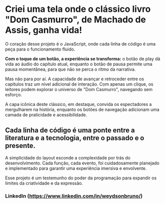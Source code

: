 # Criei uma tela onde o clássico livro "Dom Casmurro", de Machado de Assis, ganha vida!

O coração desse projeto é o JavaScript, onde cada linha de código é uma peça para o funcionamento fluido.

<b>Com o toque de um botão, a experiência se transforma:</b> o botão de play dá vida ao áudio do capítulo atual, enquanto o botão de pausa permite uma pausa momentânea, para que não se perca o ritmo da narrativa.

Mas não para por aí. A capacidade de avançar e retroceder entre os capítulos traz um nível adicional de interação. Com apenas um clique, os leitores podem explorar o universo de "Dom Casmurro", navegando sem esforço.

A capa icônica deste clássico, em destaque, convida os espectadores a mergulharem na história, enquanto os botões de navegação adicionam uma camada de praticidade e acessibilidade.

## Cada linha de código é uma ponte entre a literatura e a tecnologia, entre o passado e o presente. 

A simplicidade do layout esconde a complexidade por trás do desenvolvimento. Cada função, cada evento, foi cuidadosamente planejado e implementado para garantir uma experiência imersiva e envolvente.

Esse projeto é um testemunho do poder da programação para expandir os limites da criatividade e da expressão.

### LinkedIn (https://www.linkedin.com/in/weydsonbruno/)